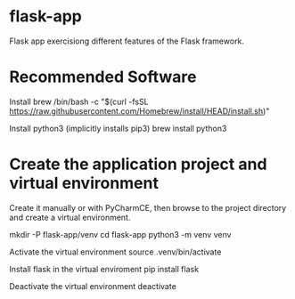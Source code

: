 # flask-app

Flask app exercisiong different features of the Flask framework.

# Recommended Software

Install brew
/bin/bash -c "$(curl -fsSL https://raw.githubusercontent.com/Homebrew/install/HEAD/install.sh)"

Install python3 (implicitly installs pip3)
brew install python3

# Create the application project and virtual environment

Create it manually or with PyCharmCE, then browse to the project directory and create a virtual environment.

mkdir -P flask-app/venv
cd flask-app
python3 -m venv venv

Activate the virtual environment
source .venv/bin/activate

Install flask in the virtual enviroment
pip install flask

Deactivate the virtual environment
deactivate